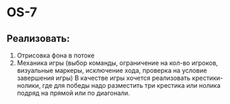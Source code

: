 # OS-7
## Реализовать:
1) Отрисовка фона в потоке
2) Механика игры (выбор команды, ограничение на кол-во игроков, визуальные маркеры, исключение хода, проверка на условие завершения игры)
В качестве игры хочется реализовать крестики-нолики, где для победы надо разместить три крестика или нолика подряд на прямой или по диагонали.
